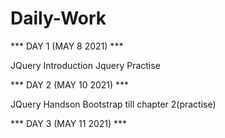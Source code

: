 # Daily-Work

*** DAY 1 (MAY 8 2021) ***

JQuery Introduction
Jquery Practise 


*** DAY 2 (MAY 10 2021) ***

JQuery Handson
Bootstrap till chapter 2(practise)


*** DAY 3 (MAY 11 2021) ***




